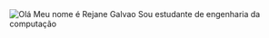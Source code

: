 <picture>
 <source media="(prefers-color-scheme: dark)" srcset="YOUR-DARKMODE-IMAGE">
 <source media="(prefers-color-scheme: light)" srcset="YOUR-LIGHTMODE-IMAGE">
 <img alt=" Olá Meu nome é Rejane Galvao Sou estudante de engenharia da computação " src="YOUR-DEFAULT-IMAGE">
</picture>
